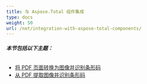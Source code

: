 ```yaml
---
title: 与 Aspose.Total 组件集成
type: docs
weight: 50
url: /net/integration-with-aspose-total-components/
---
```


###### **本节包括以下主题：**
- [将 PDF 页面转换为图像并识别条形码](/pdf/net/convert-pdf-pages-to-images-and-recognize-barcodes/)
- [从 PDF 提取图像并识别条形码](/pdf/net/extract-images-from-pdf-and-recognize-barcodes/)
